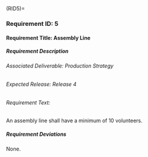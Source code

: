 (RID5)=

### Requirement ID: 5

#### Requirement Title: Assembly Line

##### Requirement Description

###### Associated Deliverable: Production Strategy

###### Expected Release: Release 4

###### Requirement Text:

An assembly line shall have a minimum of 10 volunteers.

##### Requirement Deviations

None.

